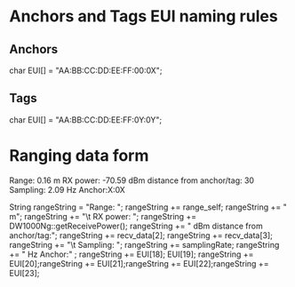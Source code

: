 # Anchors and Tags EUI naming rules
## Anchors
char EUI[] = "AA:BB:CC:DD:EE:FF:00:0X";

## Tags
char EUI[] = "AA:BB:CC:DD:EE:FF:0Y:0Y";
# Ranging data form
Range: 0.16 m    RX power: -70.59 dBm    distance from anchor/tag: 30   Sampling: 2.09 Hz    Anchor:X:0X


String rangeString = "Range: "; rangeString += range_self; rangeString += " m";
      rangeString += "\t RX power: "; rangeString += DW1000Ng::getReceivePower(); rangeString += " dBm distance from anchor/tag:";
      rangeString += recv_data[2]; rangeString += recv_data[3];
      rangeString += "\t Sampling: "; rangeString += samplingRate; rangeString += " Hz    Anchor:" ; rangeString  += EUI[18]; EUI[19]; rangeString += EUI[20];rangeString += EUI[21];rangeString += EUI[22];rangeString += EUI[23];   

